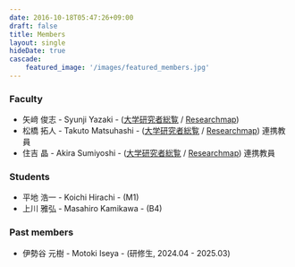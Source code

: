 ```yaml
---
date: 2016-10-18T05:47:26+09:00
draft: false
title: Members
layout: single
hideDate: true
cascade:
    featured_image: '/images/featured_members.jpg'
---
```


### Faculty

- 矢﨑 俊志 - Syunji Yazaki - ([大学研究者総覧](https://researchers.uec.ac.jp/search/detail?systemId=66331fd1bcf826a4520e17560c007669) / [Researchmap](https://researchmap.jp/syunji))
- 松橋 拓人 - Takuto Matsuhashi - ([大学研究者総覧](https://researchers.uec.ac.jp/search/detail.html?systemId=9e095cf9d98f99c1520e17560c007669) / [Researchmap](https://researchmap.jp/takutomatsuhashi)) 連携教員
- 住吉 晶 - Akira Sumiyoshi - ([大学研究者総覧](https://researchers.uec.ac.jp/search/detail.html?systemId=7805e94246720c08520e17560c007669) / [Researchmap](https://researchmap.jp/bQxBPqUYiITCyXORSmlK)) 連携教員


### Students

- 平地 浩一 - Koichi Hirachi - (M1)
- 上川 雅弘 - Masahiro Kamikawa - (B4)

<!-- ### Researchers -->

### Past members

- 伊勢谷 元樹 - Motoki Iseya - (研修生, 2024.04 - 2025.03)
